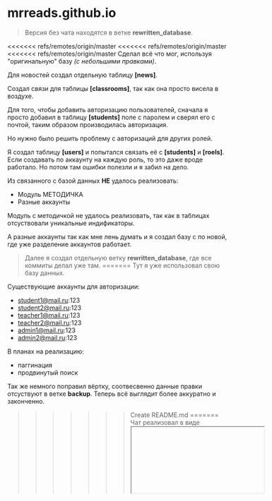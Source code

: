 # mrreads.github.io

> Версия без чата находятся в ветке **rewritten_database**.

<<<<<<< refs/remotes/origin/master
<<<<<<< refs/remotes/origin/master
<<<<<<< refs/remotes/origin/master
Сделал всё что мог, используя "оригинальную" базу *(с небольшими правками)*.

Для новостей создал отдельную таблицу **[news]**.

Создал связи для таблицы **[classrooms]**, так как она просто висела в воздухе.

Для того, чтобы добавить авторизацию пользователей, сначала я просто добавил в таблицу **[students]** поле с паролем и сверял его с почтой, таким образом производилась авторизация.

Но нужно было решить проблему с авторизаций для других ролей.

Я создал таблицу **[users]** и попытался связать её с **[students]** и **[roels]**. Если создавать по аккаунту на каждую роль, то это даже вроде работало. Но потом там ошибки полезли и я забил на дело.

Из связанного с базой данных **НЕ** удалось реализовать:
* Модуль МЕТОДИЧКА
* Разные аккаунты

Модуль с методичкой не удалось реализовать, так как в таблицах отсуствовали уникальные индификаторы.

А разные аккаунты так как мне лень думать и я создал базу с по новой, где уже разделение аккаунтов работает.


> Далее я создал отдельную ветку **rewritten_database**, где все коммиты делал уже там.
=======
Тут я уже использовал свою базу данных.

Существующие аккаунты для авторизации:
- student1@mail.ru:123
- student2@mail.ru:123
- teacher1@mail.ru:123
- teacher2@mail.ru:123
- admin1@mail.ru:123
- admin2@mail.ru:123

В планах на реализацию:
- паггинация
- продвинутый поиск

Так же немного поправил вёртку, соотвесвенно данные правки отсуствуют в ветке **backup**.
Теперь всё выглядит более аккуратно и законченно.
>>>>>>> Create README.md
=======
Чат реализовал в виде <iframe>, так как при использовании **include** обновляется вся страница.
Пока что чат отображается на **странице пользователя** и **только у студента**.
>>>>>>> rewrite /w <iframe>, php SEND login, update DB
=======
Чат реализовал в виде **iframe**, так как при использовании **include** обновляется вся страница.
Пока что чат отображается на **странице пользователя** и **только у студента**.
>>>>>>> update readme.md
